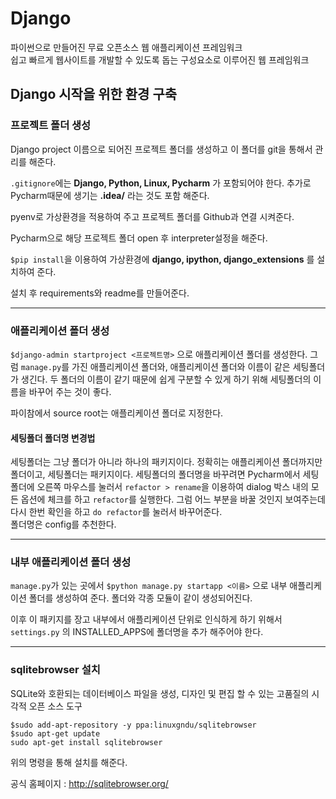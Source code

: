 # Django

파이썬으로 만들어진 무료 오픈소스 웹 애플리케이션 프레임워크<br>
쉽고 빠르게 웹사이트를 개발할 수 있도록 돕는 구성요소로 이루어진 웹 프레임워크

## Django 시작을 위한 환경 구축

### 프로젝트 폴더 생성

Django project 이름으로 되어진 프로젝트 폴더를 생성하고 이 폴더를 git을 통해서 관리를 해준다.

`.gitignore`에는 **Django, Python, Linux, Pycharm** 가 포함되어야 한다. 추가로 Pycharm때문에 생기는 **.idea/** 라는 것도 포함 해준다.

pyenv로 가상환경을 적용하여 주고 프로젝트 폴더를 Github과 연결 시켜준다.

Pycharm으로 해당 프로젝트 폴더 open 후 interpreter설정을 해준다.

`$pip install`을 이용하여 가상환경에 **django, ipython, django_extensions** 를 설치하여 준다.

설치 후 requirements와 readme를 만들어준다.

---

### 애플리케이션 폴더 생성

`$django-admin startproject <프로젝트명>` 으로 애플리케이션 폴더를 생성한다. 그럼 `manage.py`를 가진 애플리케이션 폴더와, 애플리케이션 폴더와 이름이 같은 세팅폴더가 생긴다. 두 폴더의 이름이 같기 때문에 쉽게 구분할 수 있게 하기 위해 세팅폴더의 이름을 바꾸어 주는 것이 좋다.

파이참에서 source root는 애플리케이션 폴더로 지정한다.

#### 세팅폴더 폴더명 변경법

세팅폴더는 그냥 폴더가 아니라 하나의 패키지이다. 정확히는 애플리케이션 폴더까지만 폴더이고, 세팅폴더는 패키지이다. 세팅폴더의 폴더명을 바꾸려면 Pycharm에서 세팅폴더에 오른쪽 마우스를 눌러서 `refactor > rename`을 이용하여 dialog 박스 내의 모든 옵션에 체크를 하고 `refactor`를 실행한다. 그럼 어느 부분을 바꿀 것인지 보여주는데 다시 한번 확인을 하고 `do refactor`를 눌러서 바꾸어준다.<br>
폴더명은 config를 추천한다.

---

### 내부 애플리케이션 폴더 생성

`manage.py`가 있는 곳에서 `$python manage.py startapp <이름>` 으로 내부 애플리케이션 폴더를 생성하여 준다. 폴더와 각종 모듈이 같이 생성되어진다.

이후 이 패키지를 장고 내부에서 애플리케이션 단위로 인식하게 하기 위해서 `settings.py` 의 INSTALLED_APPS에 폴더명을 추가 해주어야 한다.

---

### sqlitebrowser 설치

SQLite와 호환되는 데이터베이스 파일을 생성, 디자인 및 편집 할 수 있는 고품질의 시각적 오픈 소스 도구

```
$sudo add-apt-repository -y ppa:linuxgndu/sqlitebrowser
$sudo apt-get update
sudo apt-get install sqlitebrowser
```

위의 명령을 통해 설치를 해준다.

공식 홈페이지 : http://sqlitebrowser.org/